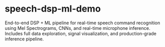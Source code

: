 # speech-dsp-ml-demo
End-to-end DSP + ML pipeline for real-time speech command recognition using Mel Spectrograms, CNNs, and real-time microphone inference. Includes full data exploration, signal visualization, and production-grade inference pipeline.
